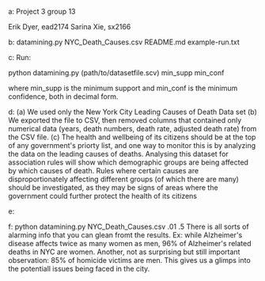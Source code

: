 a:
Project 3 group 13

Erik Dyer, ead2174
Sarina Xie, sx2166

b:
datamining.py
NYC_Death_Causes.csv
README.md
example-run.txt

c: Run:

python datamining.py (path/to/datasetfile.scv) min_supp min_conf

where min_supp is the minimum support and min_conf is the minimum confidence, both in decimal form. 

d:
(a) We used only the New York City Leading Causes of Death Data set
(b) We exported the file to CSV, then removed columns that contained only numerical data (years, death numbers, death rate, adjusted death rate) from the CSV file. 
(c) The health and wellbeing of its citizens should be at the top of any government's priorty list, and one way to monitor this is by analyzing the data on the leading causes of deaths. Analysing this dataset for association rules will show which demographic groups are being affected by which causes of death. Rules where certain causes are disproportionately affecting different groups (of which there are many) should be investigated, as they may be signs of areas where the government could further protect the health of its citizens

e:

f:
python datamining.py NYC_Death_Causes.csv .01 .5 
There is all sorts of alarming info that you can glean fromt the results. Ex: while Alzheimer's disease affects twice as many women as men, 96% of Alzheimer's related deaths in NYC are women. Another, not as surprising but still important observation: 85% of homicide victims are men. This gives us a glimps into the potentiall issues being faced in the city.



